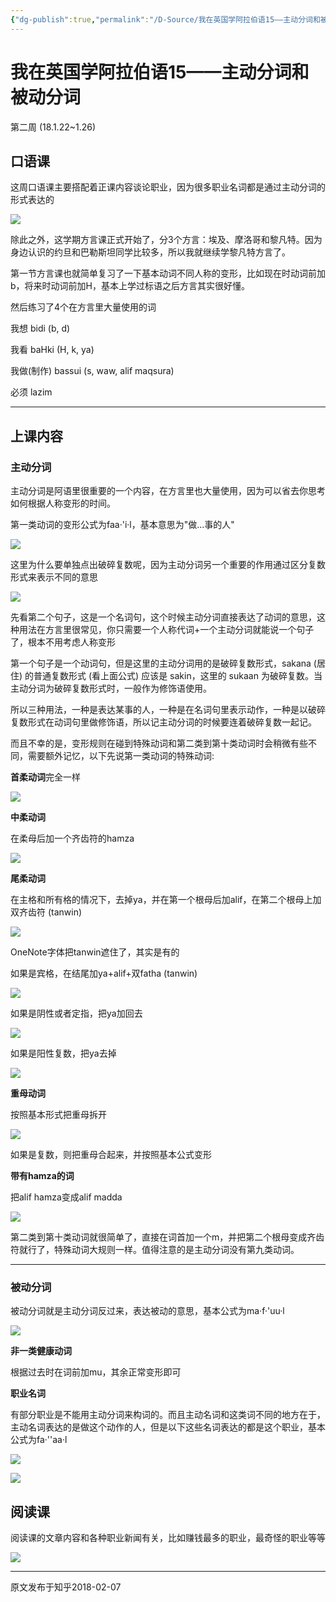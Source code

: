 ```yaml
---
{"dg-publish":true,"permalink":"/D-Source/我在英国学阿拉伯语15——主动分词和被动分词/","created":"2024-01-28T22:51:10.016+08:00"}
---
```


# 我在英国学阿拉伯语15——主动分词和被动分词

第二周 (18.1.22~1.26)

## 口语课

这周口语课主要搭配着正课内容谈论职业，因为很多职业名词都是通过主动分词的形式表达的

![](https://pic2.zhimg.com/80/v2-d30d12309233142e3a5cc8f20995035d_720w.webp)

除此之外，这学期方言课正式开始了，分3个方言：埃及、摩洛哥和黎凡特。因为身边认识的约旦和巴勒斯坦同学比较多，所以我就继续学黎凡特方言了。

  

第一节方言课也就简单复习了一下基本动词不同人称的变形，比如现在时动词前加b，将来时动词前加H，基本上学过标语之后方言其实很好懂。

  

然后练习了4个在方言里大量使用的词

我想 bidi (b, d)

我看 baHki (H, k, ya)

我做(制作) bassui (s, waw, alif maqsura)

必须 lazim

---

## 上课内容

### 主动分词

主动分词是阿语里很重要的一个内容，在方言里也大量使用，因为可以省去你思考如何根据人称变形的时间。

  

第一类动词的变形公式为faa·'i·l，基本意思为"做...事的人"

![](https://pic1.zhimg.com/80/v2-ca89996229afdb1a09e1662857c65820_720w.webp)

这里为什么要单独点出破碎复数呢，因为主动分词另一个重要的作用通过区分复数形式来表示不同的意思

![](https://pic4.zhimg.com/80/v2-5b1c4824c4a000fb4c698c9876a8f7ef_720w.webp)

先看第二个句子，这是一个名词句，这个时候主动分词直接表达了动词的意思，这种用法在方言里很常见，你只需要一个人称代词+一个主动分词就能说一个句子了，根本不用考虑人称变形

  

第一个句子是一个动词句，但是这里的主动分词用的是破碎复数形式，sakana (居住) 的普通复数形式 (看上面公式) 应该是 sakin，这里的 sukaan 为破碎复数。当主动分词为破碎复数形式时，一般作为修饰语使用。

  

所以三种用法，一种是表达某事的人，一种是在名词句里表示动作，一种是以破碎复数形式在动词句里做修饰语，所以记主动分词的时候要连着破碎复数一起记。

  

而且不幸的是，变形规则在碰到特殊动词和第二类到第十类动词时会稍微有些不同，需要额外记忆，以下先说第一类动词的特殊动词:

**首柔动词**完全一样

![](https://pic3.zhimg.com/80/v2-c8baf4b4cb15d5bce19436a1bc398812_720w.webp)

**中柔动词**

在柔母后加一个齐齿符的hamza

![](https://pic3.zhimg.com/80/v2-749e764793f2fcb27de29f83d5a71b3a_720w.webp)

**尾柔动词**

在主格和所有格的情况下，去掉ya，并在第一个根母后加alif，在第二个根母上加双齐齿符 (tanwin)

![](https://pic3.zhimg.com/80/v2-1a33442b696ac6378f0097199f92a80e_720w.webp)

OneNote字体把tanwin遮住了，其实是有的

如果是宾格，在结尾加ya+alif+双fatha (tanwin)

![](https://pic4.zhimg.com/80/v2-65fd8bce95d0c531efc52a895e7e7a13_720w.webp)

如果是阴性或者定指，把ya加回去

![](https://pic1.zhimg.com/80/v2-41f79ca9ccc200e42048493d25c31e30_720w.webp)

如果是阳性复数，把ya去掉

![](https://pic1.zhimg.com/80/v2-fca8b45882cb259778c5300e9fa6f754_720w.webp)

**重母动词**

按照基本形式把重母拆开

![](https://pic2.zhimg.com/80/v2-24b00a93cc63ba4cbf1745c75720ba91_720w.webp)

如果是复数，则把重母合起来，并按照基本公式变形

  

**带有hamza的词**

把alif hamza变成alif madda

![](https://pic3.zhimg.com/80/v2-7c5d341f5e1623d4f39e8979d6d1c2d6_720w.webp)

第二类到第十类动词就很简单了，直接在词首加一个m，并把第二个根母变成齐齿符就行了，特殊动词大规则一样。值得注意的是主动分词没有第九类动词。

---

  

### 被动分词

被动分词就是主动分词反过来，表达被动的意思，基本公式为ma·f·'uu·l

![](https://pic4.zhimg.com/80/v2-5589287b89f0b5f88eed60cfa83b7313_720w.webp)

**非一类健康动词**

根据过去时在词前加mu，其余正常变形即可
  

**职业名词**

有部分职业是不能用主动分词来构词的。而且主动名词和这类词不同的地方在于，主动名词表达的是做这个动作的人，但是以下这些名词表达的都是这个职业，基本公式为fa·''aa·l

![](https://pic1.zhimg.com/80/v2-6f30a777d924a27c765a2ea06f9fe684_720w.webp)

![](https://pic1.zhimg.com/80/v2-8d3c97d3d0cd6421090b3c3f1e45e504_720w.webp)


## 阅读课

阅读课的文章内容和各种职业新闻有关，比如赚钱最多的职业，最奇怪的职业等等

![](https://pic1.zhimg.com/80/v2-c8ead929a30b8e8f243ad936971c4580_720w.webp)

---
原文发布于知乎2018-02-07